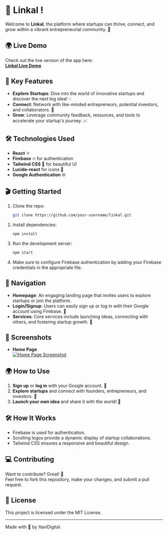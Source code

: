# 🚀 Linkal ! 

Welcome to **Linkal**, the platform where startups can thrive, connect, and grow within a vibrant entrepreneurial community. 🌟

## 🌍 Live Demo

Check out the live version of the app here:  
[**Linkal Live Demo**](https://linkal.vercel.app/)

## 🌟 Key Features

- **Explore Startups**: Dive into the world of innovative startups and discover the next big idea! 💡
- **Connect**: Network with like-minded entrepreneurs, potential investors, and collaborators. 🤝
- **Grow**: Leverage community feedback, resources, and tools to accelerate your startup's journey. 📈

## 🛠️ Technologies Used

- **React** ⚛️
- **Firebase** 🔥 for authentication
- **Tailwind CSS** 🎨 for beautiful UI
- **Lucide-react** for icons 🚀
- **Google Authentication** 🌐

## 🎬 Getting Started

1. Clone the repo:
   ```bash
   git clone https://github.com/your-username/linkal.git
2. Install dependencies:
   ```bash
   npm install
3. Run the development server:
   ```bash
   npm start

4. Make sure to configure Firebase authentication by adding your Firebase credentials in the appropriate file.

## 🧭 Navigation

- **Homepage**: An engaging landing page that invites users to explore startups or join the platform.
- **Login/Signup**: Users can easily sign up or log in with their Google account using Firebase. 🔑
- **Services**: Core services include launching ideas, connecting with others, and fostering startup growth. 🚀

## 📸 Screenshots

- **Home Page**  
[![Home Page Screenshot](https://i.ibb.co/kQBNsRB/Screenshot-2024-10-24-020307.png)](https://ibb.co/J5tDwft)

## 🌍 How to Use

1. **Sign up** or **log in** with your Google account. 🔑
2. **Explore startups** and connect with founders, entrepreneurs, and investors. 💼
3. **Launch your own idea** and share it with the world! 🚀

## 🛠️ How It Works

- Firebase is used for authentication.
- Scrolling logos provide a dynamic display of startup collaborations.
- Tailwind CSS ensures a responsive and beautiful design.

## 💻 Contributing

Want to contribute? Great! 🎉  
Feel free to fork this repository, make your changes, and submit a pull request.

## 📄 License

This project is licensed under the MIT License.

---

Made with 💙 by XaviDigital.
